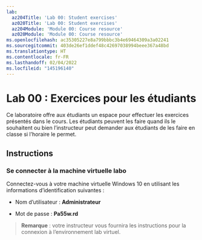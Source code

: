 ```yaml
---
lab:
  az204Title: 'Lab 00: Student exercises'
  az020Title: 'Lab 00: Student exercises'
  az204Module: 'Module 00: Course resource'
  az020Module: 'Module 00: Course resource'
ms.openlocfilehash: ac35305227e8a799bbbc3b4e69464309a3a02241
ms.sourcegitcommit: 403de26ef1ddef48c42697038994beee367a48bd
ms.translationtype: HT
ms.contentlocale: fr-FR
ms.lasthandoff: 02/04/2022
ms.locfileid: "145196140"
---
```

# <a name="lab-00-student-exercises"></a>Lab 00 : Exercices pour les étudiants

Ce laboratoire offre aux étudiants un espace pour effectuer les exercices présentés dans le cours. Les étudiants peuvent les faire quand ils le souhaitent ou bien l’instructeur peut demander aux étudiants de les faire en classe si l’horaire le permet.

## <a name="instructions"></a>Instructions

### <a name="sign-in-to-the-lab-virtual-machine"></a>Se connecter à la machine virtuelle labo

Connectez-vous à votre machine virtuelle Windows 10 en utilisant les informations d’identification suivantes :

* Nom d’utilisateur : **Administrateur**

* Mot de passe : **Pa55w.rd**

> **Remarque** : votre instructeur vous fournira les instructions pour la connexion à l’environnement lab virtuel.
